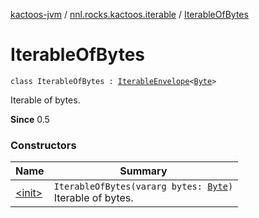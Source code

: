 [kactoos-jvm](../../index.md) / [nnl.rocks.kactoos.iterable](../index.md) / [IterableOfBytes](./index.md)

# IterableOfBytes

`class IterableOfBytes : `[`IterableEnvelope`](../-iterable-envelope/index.md)`<`[`Byte`](https://kotlinlang.org/api/latest/jvm/stdlib/kotlin/-byte/index.html)`>`

Iterable of bytes.

**Since**
0.5

### Constructors

| Name | Summary |
|---|---|
| [&lt;init&gt;](-init-.md) | `IterableOfBytes(vararg bytes: `[`Byte`](https://kotlinlang.org/api/latest/jvm/stdlib/kotlin/-byte/index.html)`)`<br>Iterable of bytes. |
